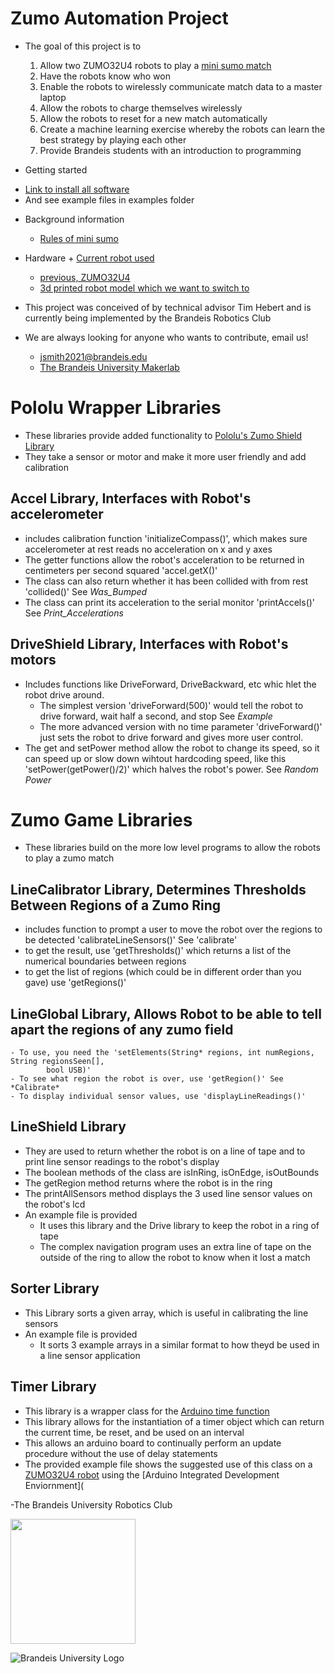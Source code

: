 Zumo Automation Project
=======================
* The goal of this project is to
    1. Allow two ZUMO32U4 robots to play a  [mini sumo match]( https://www.youtube.com/watch?v=iL8IRF4wQmU)
    2. Have the robots know who won  
    3. Enable the robots to wirelessly communicate match data to a master laptop  
    4. Allow the robots to charge themselves wirelessly  
    5. Allow the robots to reset for a new match automatically  
    6. Create a machine learning exercise whereby the robots can learn the best strategy by playing each other  
    7. Provide Brandeis students with an introduction to programming

* Getting started
 + [Link to install all software](https://brandeismakerlab.dozuki.com/Guide/Getting+Started+with+Zumo+Automation+Project/27?lang=en)
 + And see example files in examples folder
* Background information
	+ [Rules of mini sumo](http://robogames.net/rules/all-sumo.php)
* Hardware
        + [Current robot used](https://www.pololu.com/product/2504)
	+ [previous, ZUMO32U4](https://www.pololu.com/docs/0J63/all)
	+ [3d printed robot model which we want to switch to](https://www.thingiverse.com/thing:2662828)
	
* This project was conceived of by technical advisor Tim Hebert and is currently being implemented by the Brandeis Robotics Club
* We are always looking for anyone who wants to contribute, email us!  
    + jsmith2021@brandeis.edu  
    + [The Brandeis University Makerlab](http://brandeismakerlab.com/people/) 

# Pololu Wrapper Libraries
  +  These libraries provide added functionality to [Pololu's Zumo Shield Library](https://github.com/pololu/zumo-shield-arduino-library)
  + They take a sensor or motor and make it more user friendly and add calibration
 
 ## Accel Library, Interfaces with Robot's accelerometer
   - includes calibration function 'initializeCompass()', which makes sure accelerometer at rest reads no acceleration on x and y axes
  -  The getter functions allow the robot's acceleration to be returned in centimeters per second squared 'accel.getX()'
  -  The class can also return whether it has been collided with from rest 'collided()' See *Was_Bumped* 
  -  The class can print its acceleration to the serial monitor 'printAccels()' See *Print_Accelerations* 
  
## DriveShield Library, Interfaces with Robot's motors
- Includes functions like DriveForward, DriveBackward, etc whic hlet the robot drive around. 
  -  The simplest version 'driveForward(500)' would tell the robot to drive forward, wait half a second, and stop See *Example* 
  -  The more advanced version with no time parameter 'driveForward()' just sets the robot to drive forward and gives more user control.
-  The get and setPower method allow the robot to change its speed, so it can speed up or slow down wihtout hardcoding speed, like this 'setPower(getPower()/2)' which halves the robot's power. See *Random Power*

# Zumo Game Libraries
  +  These libraries build on the more low level programs to allow the robots to play a zumo match


## LineCalibrator Library, Determines Thresholds Between Regions of a Zumo Ring
  - includes function to prompt a user to move the robot over the regions to be detected 'calibrateLineSensors()' See 'calibrate'
  - to get the result, use 'getThresholds()' which returns a list of the numerical boundaries between regions
  - to get the list of regions (which could be in different order than you gave) use 'getRegions()'
  
## LineGlobal Library, Allows Robot to be able to tell apart the regions of any zumo field
    - To use, you need the 'setElements(String* regions, int numRegions, String regionsSeen[],
			bool USB)' 
    - To see what region the robot is over, use 'getRegion()' See *Calibrate* 
    - To display individual sensor values, use 'displayLineReadings()' 

## LineShield Library
  - They are used to return whether the robot is on a line of tape and to print line sensor readings to the robot's display 
  - The boolean methods of the class are isInRing, isOnEdge, isOutBounds
  - The getRegion method returns where the robot is in the ring
  - The printAllSensors method displays the 3 used line sensor values on the robot's lcd 
- An example file is provided
  - It uses this library and the Drive library to keep the robot in a ring of tape
  - The complex navigation program uses an extra line of tape on the outside of the ring to allow the robot to know when it lost a match

## Sorter Library

- This Library sorts a given array, which is useful in calibrating the line sensors
- An example file is provided
  - It sorts 3 example arrays in a similar format to how theyd be used in a line sensor application

## Timer Library

- This library is a wrapper class for the [Arduino time function](https://www.arduino.cc/reference/en/language/functions/time/millis/)
- This library allows for the instantiation of a timer object which can return the current time, be reset, and be used on an interval
- This allows an arduino board to continually perform an update procedure without the use of delay statements
- The provided example file shows the suggested use of this class on a [ZUMO32U4 robot](https://www.pololu.com/docs/0J63/all) using the [Arduino Integrated Development Enviornment](

-The Brandeis University Robotics Club  

<img src="https://a.pololu-files.com/picture/0J6721.1200.jpg?f23bb5e39014c5721350a43b8c0e8fe4" width="200" height="200">

![Brandeis University Logo](https://www.brandeis.edu/communications/creative/downloads/gotham-outlined.jpg)

